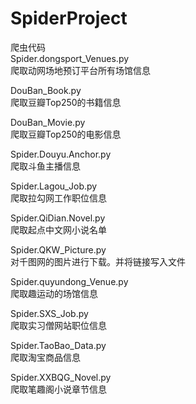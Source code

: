 # SpiderProject
爬虫代码</br>
Spider.dongsport_Venues.py</br>
爬取动网场地预订平台所有场馆信息</br>

DouBan_Book.py</br>
爬取豆瓣Top250的书籍信息</br>

DouBan_Movie.py</br>
爬取豆瓣Top250的电影信息</br>

Spider.Douyu.Anchor.py</br>
爬取斗鱼主播信息

Spider.Lagou_Job.py</br>
爬取拉勾网工作职位信息</br>

Spider.QiDian.Novel.py</br>
爬取起点中文网小说名单</br>

Spider.QKW_Picture.py</br>
对千图网的图片进行下载。并将链接写入文件</br>

Spider.quyundong_Venue.py</br>
爬取趣运动的场馆信息</br>

Spider.SXS_Job.py</br>
爬取实习僧网站职位信息</br>

Spider.TaoBao_Data.py</br>
爬取淘宝商品信息</br>

Spider.XXBQG_Novel.py</br>
爬取笔趣阁小说章节信息</br>